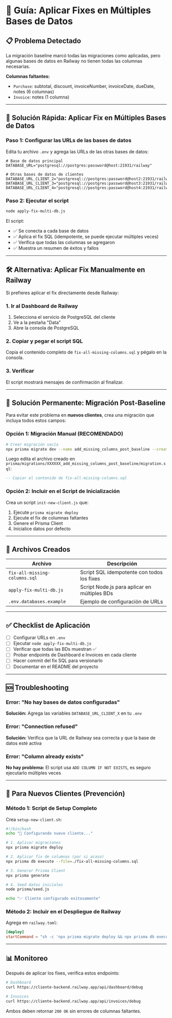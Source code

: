 # 🔧 Guía: Aplicar Fixes en Múltiples Bases de Datos

## 📋 Problema Detectado

La migración baseline marcó todas las migraciones como aplicadas, pero algunas bases de datos en Railway no tienen todas las columnas necesarias.

**Columnas faltantes:**
- `Purchase`: subtotal, discount, invoiceNumber, invoiceDate, dueDate, notes (6 columnas)
- `Invoice`: notes (1 columna)

---

## 🚀 Solución Rápida: Aplicar Fix en Múltiples Bases de Datos

### Paso 1: Configurar las URLs de las bases de datos

Edita tu archivo `.env` y agrega las URLs de las otras bases de datos:

```env
# Base de datos principal
DATABASE_URL="postgresql://postgres:password@host:21931/railway"

# Otras bases de datos de clientes
DATABASE_URL_CLIENT_2="postgresql://postgres:password@host2:21931/railway"
DATABASE_URL_CLIENT_3="postgresql://postgres:password@host3:21931/railway"
DATABASE_URL_CLIENT_4="postgresql://postgres:password@host4:21931/railway"
```

### Paso 2: Ejecutar el script

```bash
node apply-fix-multi-db.js
```

El script:
- ✅ Se conecta a cada base de datos
- ✅ Aplica el fix SQL (idempotente, se puede ejecutar múltiples veces)
- ✅ Verifica que todas las columnas se agregaron
- ✅ Muestra un resumen de éxitos y fallos

---

## 🛠️ Alternativa: Aplicar Fix Manualmente en Railway

Si prefieres aplicar el fix directamente desde Railway:

### 1. Ir al Dashboard de Railway
1. Selecciona el servicio de PostgreSQL del cliente
2. Ve a la pestaña "Data"
3. Abre la consola de PostgreSQL

### 2. Copiar y pegar el script SQL
Copia el contenido completo de `fix-all-missing-columns.sql` y pégalo en la consola.

### 3. Verificar
El script mostrará mensajes de confirmación al finalizar.

---

## 🔄 Solución Permanente: Migración Post-Baseline

Para evitar este problema en **nuevos clientes**, crea una migración que incluya todos estos campos:

### Opción 1: Migración Manual (RECOMENDADO)

```bash
# Crear migración vacía
npx prisma migrate dev --name add_missing_columns_post_baseline --create-only
```

Luego edita el archivo creado en `prisma/migrations/XXXXXX_add_missing_columns_post_baseline/migration.sql`:

```sql
-- Copiar el contenido de fix-all-missing-columns.sql
```

### Opción 2: Incluir en el Script de Inicialización

Crea un script `init-new-client.js` que:
1. Ejecute `prisma migrate deploy`
2. Ejecute el fix de columnas faltantes
3. Genere el Prisma Client
4. Inicialice datos por defecto

---

## 📝 Archivos Creados

| Archivo | Descripción |
|---------|-------------|
| `fix-all-missing-columns.sql` | Script SQL idempotente con todos los fixes |
| `apply-fix-multi-db.js` | Script Node.js para aplicar en múltiples BDs |
| `.env.databases.example` | Ejemplo de configuración de URLs |

---

## ✅ Checklist de Aplicación

- [ ] Configurar URLs en `.env`
- [ ] Ejecutar `node apply-fix-multi-db.js`
- [ ] Verificar que todas las BDs muestran ✅
- [ ] Probar endpoints de Dashboard e Invoices en cada cliente
- [ ] Hacer commit del fix SQL para versionarlo
- [ ] Documentar en el README del proyecto

---

## 🆘 Troubleshooting

### Error: "No hay bases de datos configuradas"
**Solución:** Agrega las variables `DATABASE_URL_CLIENT_X` en tu `.env`

### Error: "Connection refused"
**Solución:** Verifica que la URL de Railway sea correcta y que la base de datos esté activa

### Error: "Column already exists"
**No hay problema:** El script usa `ADD COLUMN IF NOT EXISTS`, es seguro ejecutarlo múltiples veces

---

## 🎯 Para Nuevos Clientes (Prevención)

### Método 1: Script de Setup Completo

Crea `setup-new-client.sh`:

```bash
#!/bin/bash
echo "🚀 Configurando nuevo cliente..."

# 1. Aplicar migraciones
npx prisma migrate deploy

# 2. Aplicar fix de columnas (por si acaso)
npx prisma db execute --file=./fix-all-missing-columns.sql

# 3. Generar Prisma Client
npx prisma generate

# 4. Seed datos iniciales
node prisma/seed.js

echo "✅ Cliente configurado exitosamente"
```

### Método 2: Incluir en el Despliegue de Railway

Agrega en `railway.toml`:

```toml
[deploy]
startCommand = "sh -c 'npx prisma migrate deploy && npx prisma db execute --file=./fix-all-missing-columns.sql && npm run start:prod'"
```

---

## 📊 Monitoreo

Después de aplicar los fixes, verifica estos endpoints:

```bash
# Dashboard
curl https://cliente-backend.railway.app/api/dashboard/debug

# Invoices
curl https://cliente-backend.railway.app/api/invoices/debug
```

Ambos deben retornar `200 OK` sin errores de columnas faltantes.
